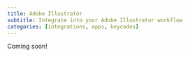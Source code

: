 ```yaml
---
title: Adobe Illustrator
subtitle: Integrate into your Adobe Illustrator workflow
categories: [integrations, apps, keycodes]
---
```


Coming soon!